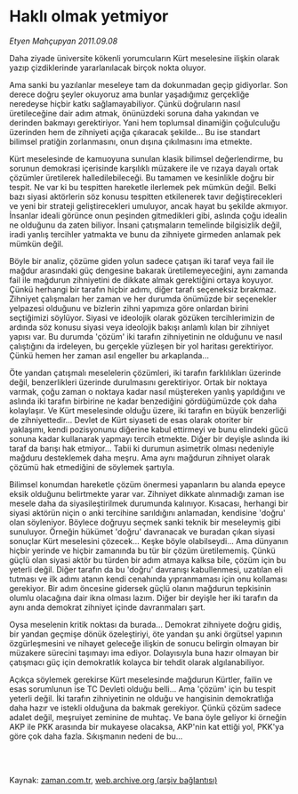 # Haklı olmak yetmiyor

*Etyen Mahçupyan 2011.09.08*

<td class="columnist-detail">
<p>Daha ziyade üniversite kökenli yorumcuların Kürt meselesine ilişkin olarak yazıp çizdiklerinde yararlanılacak birçok nokta oluyor.</p>
<p>
<div id="haberMetinDiv">
<p> Ama sanki bu yazılanlar meseleye tam da dokunmadan geçip gidiyorlar. Son derece doğru şeyler okuyoruz ama bunlar yaşadığımız gerçekliğe neredeyse hiçbir katkı sağlamayabiliyor. Çünkü doğruların nasıl üretileceğine dair adım atmak, önünüzdeki soruna daha yakından ve derinden bakmayı gerektiriyor. Yani hem toplumsal dinamiğin çoğulculuğu üzerinden hem de zihniyeti açığa çıkaracak şekilde... Bu ise standart bilimsel pratiğin zorlanmasını, onun dışına çıkılmasını ima etmekte.
<p>Kürt meselesinde de kamuoyuna sunulan klasik bilimsel değerlendirme, bu sorunun demokrasi içerisinde karşılıklı müzakere ile ve rızaya dayalı ortak çözümler üretilerek halledilebileceği. Bu tamamen ve kesinlikle doğru bir tespit. Ne var ki bu tespitten hareketle ilerlemek pek mümkün değil. Belki bazı siyasi aktörlerin söz konusu tespitten etkilenerek tavır değiştirecekleri ve yeni bir strateji geliştirecekleri umuluyor, ancak hayat bu şekilde akmıyor. İnsanlar ideali görünce onun peşinden gitmedikleri gibi, aslında çoğu idealin ne olduğunu da zaten biliyor. İnsani çatışmaların temelinde bilgisizlik değil, iradi yanlış tercihler yatmakta ve bunu da zihniyete girmeden anlamak pek mümkün değil.
<p>Böyle bir analiz, çözüme giden yolun sadece çatışan iki taraf veya fail ile mağdur arasındaki güç dengesine bakarak üretilemeyeceğini, aynı zamanda fail ile mağdurun zihniyetini de dikkate almak gerektiğini ortaya koyuyor. Çünkü herhangi bir tarafın hiçbir adımı, diğer tarafı seçeneksiz bırakmaz. Zihniyet çalışmaları her zaman ve her durumda önümüzde bir seçenekler yelpazesi olduğunu ve bizlerin zihni yapımıza göre onlardan birini seçtiğimizi söylüyor. Siyasi ve ideolojik olarak gözüken tercihlerimizin de ardında söz konusu siyasi veya ideolojik bakışı anlamlı kılan bir zihniyet yapısı var. Bu durumda 'çözüm' iki tarafın zihniyetinin ne olduğunu ve nasıl çalıştığını da irdeleyen, bu gerçekle yüzleşen bir yol haritası gerektiriyor. Çünkü hemen her zaman asıl engeller bu arkaplanda...
<p>Öte yandan çatışmalı meselelerin çözümleri, iki tarafın farklılıkları üzerinde değil, benzerlikleri üzerinde durulmasını gerektiriyor. Ortak bir noktaya varmak, çoğu zaman o noktaya kadar nasıl müştereken yanlış yapıldığını ve aslında iki tarafın birbirine ne kadar benzediğini gördüğümüzde çok daha kolaylaşır. Ve Kürt meselesinde olduğu üzere, iki tarafın en büyük benzerliği de zihniyettedir... Devlet de Kürt siyaseti de esas olarak otoriter bir yaklaşımı, kendi pozisyonunu diğerine kabul ettirmeyi ve bunu elindeki gücü sonuna kadar kullanarak yapmayı tercih etmekte. Diğer bir deyişle aslında iki taraf da barışı hak etmiyor... Tabii ki durumun asimetrik olması nedeniyle mağduru desteklemek daha meşru. Ama aynı mağdurun zihniyet olarak çözümü hak etmediğini de söylemek şartıyla.
<p>Bilimsel konumdan hareketle çözüm önermesi yapanların bu alanda epeyce eksik olduğunu belirtmekte yarar var. Zihniyet dikkate alınmadığı zaman ise mesele daha da siyasileştirilmek durumunda kalınıyor. Kısacası, herhangi bir siyasi aktörün niçin o anki tercihine sarıldığını anlamadan, kendisine 'doğru' olan söyleniyor. Böylece doğruyu seçmek sanki teknik bir meseleymiş gibi sunuluyor. Örneğin hükümet 'doğru' davranacak ve buradan çıkan siyasi sonuçlar Kürt meselesini çözecek... Keşke böyle olabilseydi... Ama dünyanın hiçbir yerinde ve hiçbir zamanında bu tür bir çözüm üretilememiş. Çünkü güçlü olan siyasi aktör bu türden bir adım atmaya kalksa bile, çözüm için bu yeterli değil. Diğer tarafın da bu 'doğru' davranışı kabullenmesi, uzatılan eli tutması ve ilk adımı atanın kendi cenahında yıpranmaması için onu kollaması gerekiyor. Bir adım öncesine gidersek güçlü olanın mağdurun tepkisinin olumlu olacağına dair ikna olması lazım. Diğer bir deyişle her iki tarafın da aynı anda demokrat zihniyet içinde davranmaları şart.
<p>Oysa meselenin kritik noktası da burada... Demokrat zihniyete doğru gidiş, bir yandan geçmişe dönük özeleştiriyi, öte yandan şu anki örgütsel yapının özgürleşmesini ve nihayet geleceğe ilişkin de sonucu belirgin olmayan bir müzakere sürecini taşımayı ima ediyor. Dolayısıyla buna hazır olmayan bir çatışmacı güç için demokratlık kolayca bir tehdit olarak algılanabiliyor. 
<p>Açıkça söylemek gerekirse Kürt meselesinde mağdurun Kürtler, failin ve esas sorumlunun ise TC Devleti olduğu belli... Ama 'çözüm' için bu tespit yeterli değil. İki tarafın zihniyetinin ne olduğu ve hangisinin demokratlığa daha hazır ve istekli olduğuna da bakmak gerekiyor. Çünkü çözüm sadece adalet değil, meşruiyet zeminine de muhtaç. Ve bana öyle geliyor ki örneğin AKP ile PKK arasında bir mukayese olacaksa, AKP'nin kat ettiği yol, PKK'ya göre çok daha fazla. Sıkışmanın nedeni de bu... </p></p></p></p></p></p></p></div>
</p>


<p><br>
		 </br></p></td>

Kaynak: [zaman.com.tr](http://zaman.com.tr/yazar.do?yazino=1177497), [web.archive.org (arşiv bağlantısı)](http://web.archive.org/web/20111228015837/http://zaman.com.tr/yazar.do?yazino=1177497)

